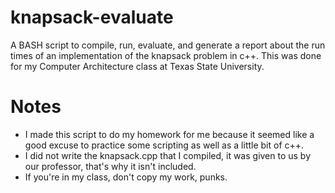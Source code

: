 # knapsack-evaluate

A BASH script to compile, run, evaluate, and generate a report about 
the run times of an implementation of the knapsack problem in c++. 
This was done for my Computer Architecture class at Texas State University.

# Notes

- I made this script to do my homework for me because it seemed like a good 
excuse to practice some scripting as well as a little bit of c++.
- I did not write the knapsack.cpp that I compiled, it was given to us by 
our professor, that's why it isn't included.
- If you're in my class, don't copy my work, punks.

